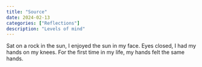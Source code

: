 ```yaml
---
title: "Source"
date: 2024-02-13
categories: ["Reflections"]
description: "Levels of mind"
---
```

Sat on a rock in the sun, I enjoyed the sun in my face.
Eyes closed, I had my hands on my knees. For the first time in my life, my hands felt the same hands.